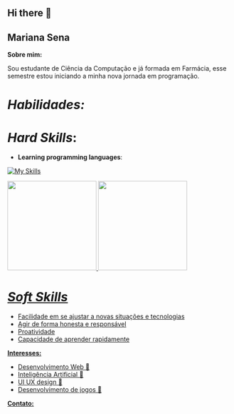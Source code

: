 ## Hi there 👋
## Mariana Sena

**Sobre mim:**

Sou estudante de Ciência da Computação e já formada em Farmácia, esse semestre estou iniciando a minha nova jornada em programação.

# *Habilidades:*

# *Hard Skills*:
* **Learning programming languages**:

[![My Skills](https://skillicons.dev/icons?i=js,html,css,python)](https://skillicons.dev)

<div>
<a href="https://github.com/mariisena">
<img loading="lazy" height="200em" src="https://github-readme-stats.vercel.app/api/top-langs/?username=mariisena&layout=compact&theme=radical"/>
<img loading="lazy" height="200em" src="https://github-readme-stats.vercel.app/api?username=mariisena&show_icons=true&theme=radical&include_all_commits=true&count_private=true"/>
</div>

# *Soft Skills*
* Facilidade em se ajustar a novas situações e tecnologias
* Agir de forma honesta e responsável
* Proatividade
* Capacidade de aprender rapidamente


**Interesses:**

* Desenvolvimento Web      🔹
* Inteligência Artificial  🔹
* UI UX design             🔹
* Desenvolvimento de jogos 🔹

**Contato:**


<!--
**mariisena/mariisena** is a ✨ _special_ ✨ repository because its `README.md` (this file) appears on your GitHub profile.

Here are some ideas to get you started:

- 🔭 I’m currently working on ...
- 🌱 I’m currently learning ...
- 👯 I’m looking to collaborate on ...
- 🤔 I’m looking for help with ...
- 💬 Ask me about ...
- 📫 How to reach me: ...
- 😄 Pronouns: ...
- ⚡ Fun fact: ...
-->

